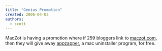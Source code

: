 ```yaml
---
title: "Genius Promotion"
created: 2006-04-03
authors: 
  - scott
---
```


MacZot is having a promotion where if 259 bloggers link to [maczot.com](http://maczot.com/), then they will give away [appzapper](http://appzapper.com/), a mac uninstaller program, for free.
